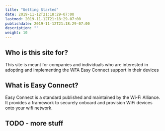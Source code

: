 ```yaml
---
title: "Getting Started"
date: 2019-11-12T21:18:29-07:00
lastmod: 2019-11-12T21:18:29-07:00
publishdate: 2019-11-12T21:18:29-07:00
description: ""
weight: 10
---
```


## Who is this site for?
This site is meant for companies and individuals who are interested in adopting
and implementing the WFA Easy Connect support in their devices

## What is Easy Connect?
Easy Connect is a standard published and maintained by the Wi-Fi Alliance. It provides a framework to securely onboard and provision WiFi devices onto your
wifi network.

## TODO - more stuff
